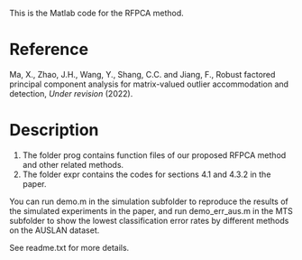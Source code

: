 This is the Matlab code for the RFPCA method.

# Reference
Ma, X., Zhao, J.H., Wang, Y., Shang, C.C. and Jiang, F., Robust factored principal component analysis for matrix-valued outlier accommodation and detection, *Under revision* (2022).

# Description
1. The folder prog contains function files of our proposed RFPCA method and other related methods.
2. The folder expr contains the codes for sections 4.1 and 4.3.2 in the paper.

You can run demo.m in the simulation subfolder to reproduce the results of the simulated experiments in the paper, and run demo_err_aus.m in the MTS subfolder to show the lowest classification error rates by different methods on the AUSLAN dataset.

See readme.txt for more details.
